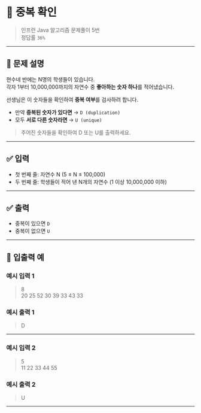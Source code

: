 # 🧮 중복 확인

> 인프런 Java 알고리즘 문제풀이 5번  
> 정답률 `36%`

---

## 📌 문제 설명

현수네 반에는 N명의 학생들이 있습니다.  
각자 1부터 10,000,000까지의 자연수 중 **좋아하는 숫자 하나**를 적어냈습니다.

선생님은 이 숫자들을 확인하여 **중복 여부**를 검사하려 합니다.

- 만약 **중복된 숫자가 있다면** → `D (duplication)`
- 모두 **서로 다른 숫자라면** → `U (unique)`

> 주어진 숫자들을 확인하여 D 또는 U를 출력하세요.

---

## ✅ 입력

- 첫 번째 줄: 자연수 N (5 ≤ N ≤ 100,000)
- 두 번째 줄: 학생들이 적어 낸 N개의 자연수 (1 이상 10,000,000 이하)

---

## ✅ 출력

- 중복이 있으면 `D`
- 중복이 없으면 `U`

---

## 🧾 입출력 예

### 예시 입력 1
> 8  
> 20 25 52 30 39 33 43 33

### 예시 출력 1
> D

---

### 예시 입력 2
> 5  
> 11 22 33 44 55

### 예시 출력 2
> U

---